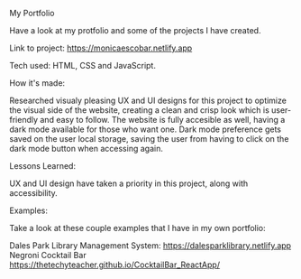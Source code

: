 My Portfolio

Have a look at my protfolio and some of the projects I have created. 

Link to project: https://monicaescobar.netlify.app

Tech used: HTML, CSS and JavaScript.

How it's made:

Researched visualy pleasing UX and UI designs for this project to optimize the visual side of the website, creating a clean and crisp look which is user-friendly and easy to follow. The website is fully accesible as well, having a dark mode available for those who want one. 
Dark mode preference gets saved on the user local storage, saving the user from having to click on the dark mode button when accessing again. 

Lessons Learned:

UX and UI design have taken a priority in this project, along with accessibility.

Examples:

Take a look at these couple examples that I have in my own portfolio:

Dales Park Library Management System: https://dalesparklibrary.netlify.app
Negroni Cocktail Bar https://thetechyteacher.github.io/CocktailBar_ReactApp/

